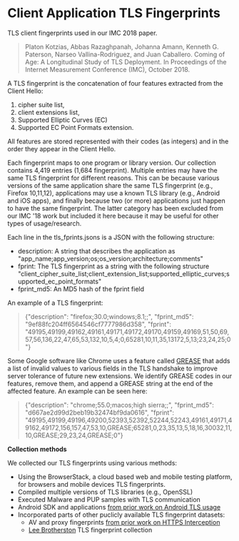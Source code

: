 # Client Application TLS Fingerprints
TLS client fingerprints used in our IMC 2018 paper.
> Platon Kotzias, Abbas Razaghpanah, Johanna Amann, Kenneth G. Paterson, Narseo Vallina-Rodriguez, and Juan Caballero. 
Coming of Age: A Longitudinal Study of TLS Deployment. 
In Proceedings of the Internet Measurement Conference (IMC), October 2018.

A TLS fingerprint is the concatenation of four features extracted from the Client Hello:
1. cipher suite list,
2. client extensions list,
3. Supported Elliptic Curves (EC)
4. Supported EC Point Formats extension. 

All features are stored represented with their codes (as integers) and in the order they appear in the Client Hello.

Each fingerprint maps to one program or library version. 
Our collection contains 4,419 entries (1,684 fingerprint).
Multiple entries may have the same TLS fingerprint for different reasons.
This can be because various versions of the same application share the same TLS fingerprint (e.g., Firefox 10,11,12),
applications may use a known TLS library (e.g., Android and iOS apps), and finally because two (or more) applications just happen to have the same fingerprint. The latter category has been excluded from our IMC '18 work but included it here because it may be useful for other types of usage/research.

Each line in the tls_fprints.jsons is a JSON with the following structure:
- description:  A string that describes the application as "app_name;app_version;os;os_version;architecture;comments"
- fprint: The TLS fingerprint as a string with the following structure "client_cipher_suite_list;client_extension_list;supported_elliptic_curves;supported_ec_point_formats"
- fprint_md5: An MD5 hash of the fprint field

An example of a TLS fingerprint:

>{"description": "firefox;30.0;windows;8.1;;", "fprint_md5": "9ef88fc204ff6564546cf7777986d358", "fprint": "49195,49199,49162,49161,49171,49172,49170,49159,49169,51,50,69,57,56,136,22,47,65,53,132,10,5,4;0,65281,10,11,35,13172,5,13;23,24,25;0"}


Some Google software like Chrome uses a feature called [GREASE](https://tools.ietf.org/html/draft-davidben-tls-grease-01) that adds a list of invalid values to various fields in the TLS handshake to improve server tolerance of future new extensions.
We identify GREASE codes in our features, remove them, and append a GREASE string at the end of the affected feature. An example can be seen here:

>{"description": "chrome;55.0;macos;high sierra;;", "fprint_md5": "d667ae2d99d2beb19b32474bf9da0616", "fprint": "49195,49199,49196,49200,52393,52392,52244,52243,49161,49171,49162,49172,156,157,47,53,10,GREASE;65281,0,23,35,13,5,18,16,30032,11,10,GREASE;29,23,24,GREASE;0"}


**Collection methods**

We collected our TLS fingerprints using various methods:

- Using the BrowserStack, a cloud based web and mobile testing platform, for browsers and mobile devices TLS fingerprints.
- Compiled multiple versions of TLS libraries (e.g., OpenSSL)
- Executed Malware and PUP samples with TLS communication
- Android SDK and applications [from prior work on Android TLS usage](http://www.icir.org/johanna/papers/conext17android.pdf)
- Incorporated parts of other puclicly available TLS fingerprint datasets:
   - AV and proxy fingerprints [from prior work on HTTPS Interception](https://jhalderm.com/pub/papers/interception-ndss17.pdf)
   - [Lee Brotherston](https://github.com/synackpse/tls-fingerprinting) TLS fingerprint collection



